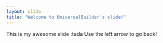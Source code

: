 ```yaml
---
layout: slide
title: "Welcome to UniversalBuilder's slide!"
---
```

This is my awesome slide :tada
Use the left arrow to go back!
